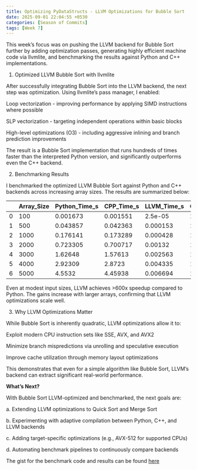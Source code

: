 ```yaml
---
title: Optimizing PyDataStructs - LLVM Optimizations for Bubble Sort
date: 2025-09-01 22:04:55 +0530
categories: [Season of Commits]
tags: [Week 7]
---
```


This week’s focus was on pushing the LLVM backend for Bubble Sort further by adding optimization passes, generating highly efficient machine code via llvmlite, and benchmarking the results against Python and C++ implementations.

1. Optimized LLVM Bubble Sort with llvmlite

After successfully integrating Bubble Sort into the LLVM backend, the next step was optimization. Using llvmlite’s pass manager, I enabled:

Loop vectorization - improving performance by applying SIMD instructions where possible

SLP vectorization - targeting independent operations within basic blocks

High-level optimizations (O3) - including aggressive inlining and branch prediction improvements

The result is a Bubble Sort implementation that runs hundreds of times faster than the interpreted Python version, and significantly outperforms even the C++ backend.

2. Benchmarking Results

I benchmarked the optimized LLVM Bubble Sort against Python and C++ backends across increasing array sizes. The results are summarized below:

|    |   Array_Size |   Python_Time_s |   CPP_Time_s |   LLVM_Time_s |   CPP_Speedup |   LLVM_Speedup |
|----|--------------|-----------------|--------------|---------------|---------------|----------------|
|  0 |          100 |        0.001673 |     0.001551 |      2.5e-05  |          1.08 |          66.05 |
|  1 |          500 |        0.043857 |     0.042363 |      0.000153 |          1.04 |         286.34 |
|  2 |         1000 |        0.176141 |     0.173289 |      0.000428 |          1.02 |         411.99 |
|  3 |         2000 |        0.723305 |     0.700717 |      0.00132  |          1.03 |         547.87 |
|  4 |         3000 |        1.62648  |     1.57613  |      0.002563 |          1.03 |         634.69 |
|  5 |         4000 |        2.92309  |     2.8723   |      0.004335 |          1.02 |         674.22 |
|  6 |         5000 |        4.5532   |     4.45938  |      0.006694 |          1.02 |         680.2  |

Even at modest input sizes, LLVM achieves >600x speedup compared to Python. The gains increase with larger arrays, confirming that LLVM optimizations scale well.

3. Why LLVM Optimizations Matter

While Bubble Sort is inherently quadratic, LLVM optimizations allow it to:

Exploit modern CPU instruction sets like SSE, AVX, and AVX2

Minimize branch mispredictions via unrolling and speculative execution

Improve cache utilization through memory layout optimizations

This demonstrates that even for a simple algorithm like Bubble Sort, LLVM’s backend can extract significant real-world performance.

**What’s Next?**

With Bubble Sort LLVM-optimized and benchmarked, the next goals are:

a. Extending LLVM optimizations to Quick Sort and Merge Sort

b. Experimenting with adaptive compilation between Python, C++, and LLVM backends

c. Adding target-specific optimizations (e.g., AVX-512 for supported CPUs)

d. Automating benchmark pipelines to continuously compare backends

The gist for the benchmark code and results can be found [here](https://gist.github.com/prex03/c92ebcc8a08806e95cb2f6dcec215681)
